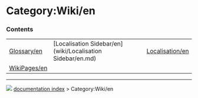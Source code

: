 # Category:Wiki/en


### Contents

|     |     |     |
| --- | --- | --- |
| [Glossary/en](wiki/Glossary/en.md) | [Localisation Sidebar/en](wiki/Localisation Sidebar/en.md) | [Localisation/en](wiki/Localisation/en.md) |
| [WikiPages/en](wiki/WikiPages/en.md) |



---
![](images/Right_arrow.png) [documentation index](../README.md) > Category:Wiki/en

